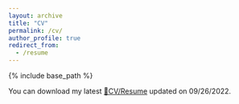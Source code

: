 ```yaml
---
layout: archive
title: "CV"
permalink: /cv/
author_profile: true
redirect_from:
  - /resume
---
```


{% include base_path %}

You can download my latest [📝CV/Resume](/files/YiningMao-CV-0926.pdf) updated on 09/26/2022.

